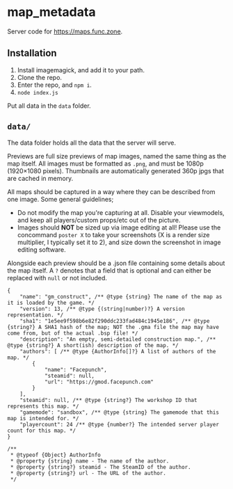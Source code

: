 # map_metadata
Server code for https://maps.func.zone.

## Installation
1. Install imagemagick, and add it to your path.
2. Clone the repo.
3. Enter the repo, and `npm i`.
4. `node index.js`

Put all data in the `data` folder.

## `data/`
The data folder holds all the data that the server will serve. 

Previews are full size previews of map images, named the same thing as the map itself. All images must be formatted as `.png`, and must be 1080p (1920×1080 pixels). Thumbnails are automatically generated 360p jpgs that are cached in memory.

All maps should be captured in a way where they can be described from one image. Some general guidelines;
- Do not modify the map you're capturing at all. Disable your viewmodels, and keep all players/custom props/etc out of the picture.
- Images should **NOT** be sized up via image editing at all! Please use the concommand `poster X` to take your screenshots (X is a render size multiplier, I typically set it to 2), and size down the screenshot in image editing software.

Alongside each preview should be a .json file containing some details about the map itself. A `?` denotes that a field that is optional and can either be replaced with `null` or not included.
```jsonc
{
    "name": "gm_construct", /** @type {string} The name of the map as it is loaded by the game. */
    "version": 13, /** @type {(string|number)?} A version representation. */
    "sha1": "1e5ee9f598b6e82f290ddc233fad484c1945e186", /** @type {string?} A SHA1 hash of the map; NOT the .gma file the map may have come from, but of the actual .bsp file! */
    "description": "An empty, semi-detailed construction map.", /** @type {string?} A short(ish) description of the map. */
    "authors": [ /** @type {AuthorInfo[]?} A list of authors of the map. */
        {
            "name": "Facepunch",
            "steamid": null,
            "url": "https://gmod.facepunch.com"
        }
    ],
    "steamid": null, /** @type {string?} The workshop ID that represents this map. */
    "gamemode": "sandbox", /** @type {string} The gamemode that this map is intended for. */
    "playercount": 24 /** @type {number?} The intended server player count for this map. */
}

/**
 * @typeof {Object} AuthorInfo
 * @property {string} name - The name of the author.
 * @property {string?} steamid - The SteamID of the author.
 * @property {string?} url - The URL of the author.
 */
```
